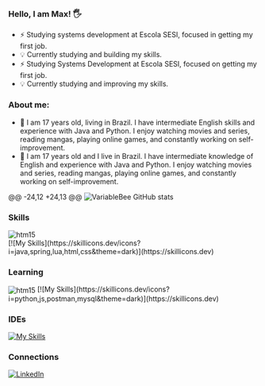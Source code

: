 ### Hello, I am Max! 🖐️
 <p>
 
 - ⚡ Studying systems development at Escola SESI, focused in getting my first job.
 - 💡 Currently studying and building my skills.
 - ⚡ Studying Systems Development at Escola SESI, focused on getting my first job.
 - 💡 Currently studying and improving my skills.
 </p>
 
 ### About me:
 <p>
 
 - 🌱 I am 17 years old, living in Brazil. I have intermediate English skills and experience with Java and Python. I enjoy watching movies and series, reading mangas, playing online games, and constantly working on self-improvement.
 - 🌱 I am 17 years old and I live in Brazil. I have intermediate knowledge of English and experience with Java and Python. I enjoy watching movies and series, reading mangas, playing online games, and constantly working on self-improvement.
 
 </p>
 
 @@ -24,12 +24,13 @@
 ![VariableBee GitHub stats](https://github-readme-stats.vercel.app/api?username=Max-leal&show_icons=true&theme=radical)
 
 ### Skills
 <div style="display: inline_block">
 <img align="center" alt="htm15" src="https://img.shields.io/badge/Java-ED8B00?style=for-the-badge&logo=openjdk&logoColor=white" />
 </div>
 [![My Skills](https://skillicons.dev/icons?i=java,spring,lua,html,css&theme=dark)](https://skillicons.dev)
 
 ### Learning
 <img align="center" alt="htm15" src="https://img.shields.io/badge/Python-3776AB?style=for-the-badge&logo=python&logoColor=white" />
 [![My Skills](https://skillicons.dev/icons?i=python,js,postman,mysql&theme=dark)](https://skillicons.dev)
 
 ### IDEs
 [![My Skills](https://skillicons.dev/icons?i=eclipse,idea,vscode&theme=dark)](https://skillicons.dev)
 
 ### Connections
 [![LinkedIn](https://img.shields.io/badge/LinkedIn-0077B5?style=for-the-badge&logo=linkedin&logoColor=white)](https://www.linkedin.com/in/max-a-leal-da-silva-ab5713333/?originalSubdomain=br)
